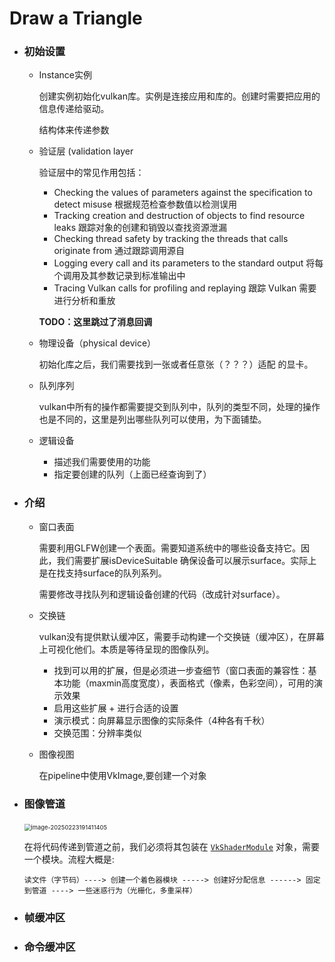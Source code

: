 # Draw  a Triangle

- ### 初始设置

  - Instance实例

    创建实例初始化vulkan库。实例是连接应用和库的。创建时需要把应用的信息传递给驱动。

    结构体来传递参数

  - 验证层 (validation layer

    验证层中的常见作用包括：

    - Checking the values of parameters against the specification to detect misuse
      根据规范检查参数值以检测误用
    - Tracking creation and destruction of objects to find resource leaks
      跟踪对象的创建和销毁以查找资源泄漏
    - Checking thread safety by tracking the threads that calls originate from
      通过跟踪调用源自
    - Logging every call and its parameters to the standard output
      将每个调用及其参数记录到标准输出中
    - Tracing Vulkan calls for profiling and replaying
      跟踪 Vulkan 需要进行分析和重放

    **TODO：这里跳过了消息回调**

  - 物理设备（physical device）

    初始化库之后，我们需要找到一张或者任意张（？？？）适配 的显卡。

  - 队列序列 

    vulkan中所有的操作都需要提交到队列中，队列的类型不同，处理的操作也是不同的，这里是列出哪些队列可以使用，为下面铺垫。

  - 逻辑设备

    - 描述我们需要使用的功能
    - 指定要创建的队列（上面已经查询到了）

- ### 介绍

  - 窗口表面

    需要利用GLFW创建一个表面。需要知道系统中的哪些设备支持它。因此，我们需要扩展isDeviceSuitable  确保设备可以展示surface。实际上是在找支持surface的队列系列。

    需要修改寻找队列和逻辑设备创建的代码（改成针对surface）。

  - 交换链

    vulkan没有提供默认缓冲区，需要手动构建一个交换链（缓冲区），在屏幕上可视化他们。本质是等待呈现的图像队列。

    - 找到可以用的扩展，但是必须进一步查细节（窗口表面的兼容性：基本功能（maxmin高度宽度），表面格式（像素，色彩空间），可用的演示效果
    - 启用这些扩展 + 进行合适的设置
    - 演示模式：向屏幕显示图像的实际条件（4种各有千秋）
    - 交换范围：分辨率类似

  - 图像视图

    在pipeline中使用VkImage,要创建一个对象

- ### 图像管道

  ​                                          <img src="C:\Users\77043\AppData\Roaming\Typora\typora-user-images\image-20250223191411405.png" alt="image-20250223191411405" style="zoom:67%;" />

  在将代码传递到管道之前，我们必须将其包装在 [`VkShaderModule`](https://www.khronos.org/registry/vulkan/specs/1.0/man/html/VkShaderModule.html) 对象，需要一个模块。流程大概是:

  ```
  读文件（字节码）----> 创建一个着色器模块 -----> 创建好分配信息 ------> 固定到管道 ----> 一些迷惑行为（光栅化，多重采样）
  ```

- ### 帧缓冲区

- ### 命令缓冲区

  
